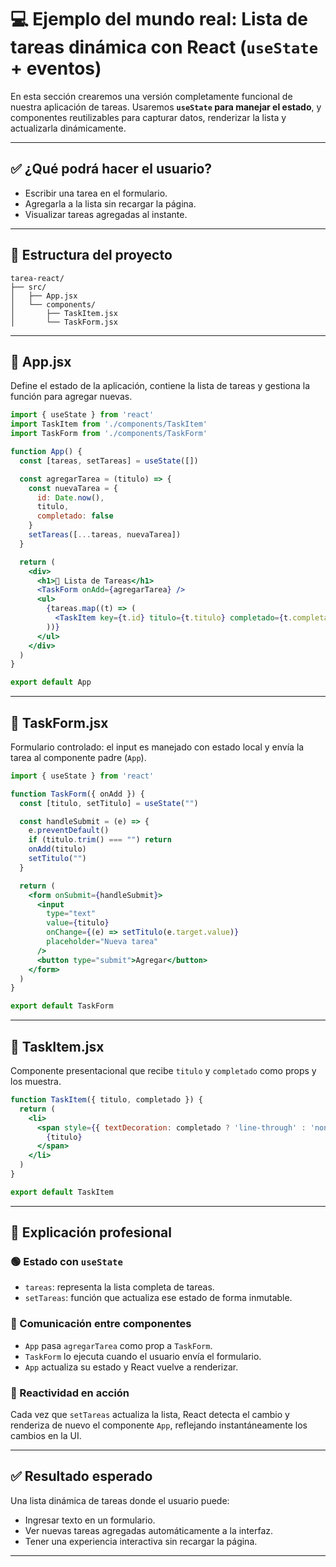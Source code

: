 
# 💻 Ejemplo del mundo real: Lista de tareas dinámica con React (`useState` + eventos)

En esta sección crearemos una versión completamente funcional de nuestra aplicación de tareas. Usaremos **`useState` para manejar el estado**, y componentes reutilizables para capturar datos, renderizar la lista y actualizarla dinámicamente.

---

## ✅ ¿Qué podrá hacer el usuario?

- Escribir una tarea en el formulario.
- Agregarla a la lista sin recargar la página.
- Visualizar tareas agregadas al instante.

---

## 📁 Estructura del proyecto

```
tarea-react/
├── src/
│   ├── App.jsx
│   └── components/
│       ├── TaskItem.jsx
│       └── TaskForm.jsx
```

---

## 📄 App.jsx

Define el estado de la aplicación, contiene la lista de tareas y gestiona la función para agregar nuevas.

```jsx
import { useState } from 'react'
import TaskItem from './components/TaskItem'
import TaskForm from './components/TaskForm'

function App() {
  const [tareas, setTareas] = useState([])

  const agregarTarea = (titulo) => {
    const nuevaTarea = {
      id: Date.now(),
      titulo,
      completado: false
    }
    setTareas([...tareas, nuevaTarea])
  }

  return (
    <div>
      <h1>📝 Lista de Tareas</h1>
      <TaskForm onAdd={agregarTarea} />
      <ul>
        {tareas.map((t) => (
          <TaskItem key={t.id} titulo={t.titulo} completado={t.completado} />
        ))}
      </ul>
    </div>
  )
}

export default App
```

---

## 📄 TaskForm.jsx

Formulario controlado: el input es manejado con estado local y envía la tarea al componente padre (`App`).

```jsx
import { useState } from 'react'

function TaskForm({ onAdd }) {
  const [titulo, setTitulo] = useState("")

  const handleSubmit = (e) => {
    e.preventDefault()
    if (titulo.trim() === "") return
    onAdd(titulo)
    setTitulo("")
  }

  return (
    <form onSubmit={handleSubmit}>
      <input
        type="text"
        value={titulo}
        onChange={(e) => setTitulo(e.target.value)}
        placeholder="Nueva tarea"
      />
      <button type="submit">Agregar</button>
    </form>
  )
}

export default TaskForm
```

---

## 📄 TaskItem.jsx

Componente presentacional que recibe `titulo` y `completado` como props y los muestra.

```jsx
function TaskItem({ titulo, completado }) {
  return (
    <li>
      <span style={{ textDecoration: completado ? 'line-through' : 'none' }}>
        {titulo}
      </span>
    </li>
  )
}

export default TaskItem
```

---

## 🧠 Explicación profesional

### 🟢 Estado con `useState`
- `tareas`: representa la lista completa de tareas.
- `setTareas`: función que actualiza ese estado de forma inmutable.

### 🔄 Comunicación entre componentes
- `App` pasa `agregarTarea` como prop a `TaskForm`.
- `TaskForm` lo ejecuta cuando el usuario envía el formulario.
- `App` actualiza su estado y React vuelve a renderizar.

### 🧩 Reactividad en acción
Cada vez que `setTareas` actualiza la lista, React detecta el cambio y renderiza de nuevo el componente `App`, reflejando instantáneamente los cambios en la UI.

---

## ✅ Resultado esperado

Una lista dinámica de tareas donde el usuario puede:

- Ingresar texto en un formulario.
- Ver nuevas tareas agregadas automáticamente a la interfaz.
- Tener una experiencia interactiva sin recargar la página.

---